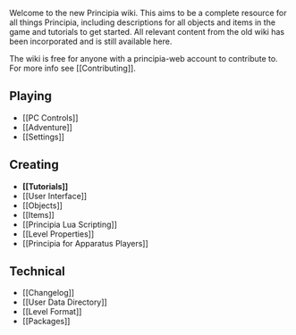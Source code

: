 Welcome to the new Principia wiki. This aims to be a complete resource for all things Principia, including descriptions for all objects and items in the game and tutorials to get started. All relevant content from the old wiki has been incorporated and is still available here.

The wiki is free for anyone with a principia-web account to contribute to. For more info see [[Contributing]].

## Playing
- [[PC Controls]]
- [[Adventure]]
- [[Settings]]

## Creating
- **[[Tutorials]]**
- [[User Interface]]
- [[Objects]]
- [[Items]]
- [[Principia Lua Scripting]]
- [[Level Properties]]
- [[Principia for Apparatus Players]]

## Technical
- [[Changelog]]
- [[User Data Directory]]
- [[Level Format]]
- [[Packages]]